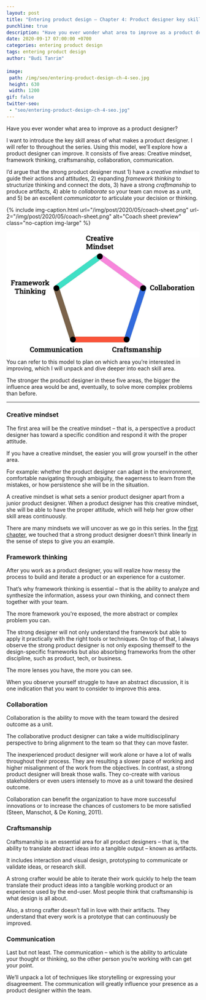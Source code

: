 ```yaml
---
layout: post
title: "Entering product design – Chapter 4: Product designer key skill areas"
punchline: true
description: "Have you ever wonder what area to improve as a product designer? I want to introduce the key skill areas of what makes a product designer. It consists of five areas: Creative mindset, framework thinking, craftsmanship, collaboration, communication."
date: 2020-09-17 07:00:00 +0700
categories: entering product design
tags: entering product design
author: "Budi Tanrim"

image:
 path: /img/seo/entering-product-design-ch-4-seo.jpg
 height: 630
 width: 1200
gif: false
twitter-seo: 
 - "seo/entering-product-design-ch-4-seo.jpg"
---
```


Have you ever wonder what area to improve as a product designer?

I want to introduce the key skill areas of what makes a product designer. I will refer to throughout the series. Using this model, we’ll explore how a product designer can improve. It consists of five areas: Creative mindset, framework thinking, craftsmanship, collaboration, communication.

I’d argue that the strong product designer must 1) have a _creative mindset_ to guide their actions and attitudes, 2) expanding _framework thinking_ to structurize thinking and connect the dots, 3) have a strong _craftmanship_ to  produce artifacts, 4) able to _collaborate_ so your team can move as a unit, and 5) be an excellent _communicator_ to articulate your decision or thinking.

{% include img-caption.html 
url="/img/post/2020/05/coach-sheet.png" 
url-2="/img/post/2020/05/coach-sheet.png" 
alt="Coach sheet preview" 
class="no-caption img-large" %}

<img src="/img/entering-product-design/key-skill-areas-model.jpg" alt="Key skill areas for product designers" class="l--center m-t-s">

<br/>
You can refer to this model to plan on which area you’re interested in improving, which I will unpack and dive deeper into each skill area.

The stronger the product designer in these five areas, the bigger the influence area would be and, eventually, to solve more complex problems than before.

---

### Creative mindset
The first area will be the creative mindset – that is, a perspective a product designer has toward a specific condition and respond it with the proper attitude.

If you have a creative mindset, the easier you will grow yourself in the other area.

For example: whether the product designer can adapt in the environment, comfortable navigating through ambiguity, the eagerness to learn from the mistakes, or how persistence she will be in the situation.

A creative mindset is what sets a senior product designer apart from a junior product designer. When a product designer has this creative mindset, she will be able to have the proper attitude, which will help her grow other skill areas continuously.

There are many mindsets we will uncover as we go in this series. In the [first chapter](/2020//principles-over-steps), we touched that a strong product designer doesn’t think linearly in the sense of steps to give you an example.

### Framework thinking
After you work as a product designer, you will realize how messy the process to build and iterate a product or an experience for a customer.

That’s why framework thinking is essential – that is the ability to analyze and synthesize the information, assess your own thinking, and connect them together with your team.

The more framework you're exposed, the more abstract or complex problem you can.

The strong designer will not only understand the framework but able to apply it practically with the right tools or techniques. On top of that, I always observe the strong product designer is not only exposing themself to the design-specific frameworks but also absorbing frameworks from the other discipline, such as product, tech, or business.

The more lenses you have, the more you can see.

When you observe yourself struggle to have an abstract discussion, it is one indication that you want to consider to improve this area.

### Collaboration
Collaboration is the ability to move with the team toward the desired outcome as a unit. 

The collaborative product designer can take a wide multidisciplinary perspective to bring alignment to the team so that they can move faster.

The inexperienced product designer will work alone or have a lot of walls throughout their process. They are resulting a slower pace of working and higher misalignment of the work from the objectives. In contrast, a strong product designer will break those walls. They co-create with various stakeholders or even users intensely to move as a unit toward the desired outcome.

Collaboration can benefit the organization to have more successful innovations or to increase the chances of customers to be more satisfied (Steen, Manschot, & De Koning, 2011).

### Craftsmanship
Craftsmanship is an essential area for all product designers – that is, the ability to translate abstract ideas into a tangible output – known as artifacts.

It includes interaction and visual design, prototyping to communicate or validate ideas, or research skill.

A strong crafter would be able to iterate their work quickly to help the team translate their product ideas into a tangible working product or an experience used by the end-user. Most people think that craftsmanship is what design is all about.

Also, a strong crafter doesn’t fall in love with their artifacts. They understand that every work is a prototype that can continuously be improved.

### Communication
Last but not least. The communication – which is the ability to articulate your thought or thinking, so the other person you’re working with can get your point. 

We’ll unpack a lot of techniques like storytelling or expressing your disagreement. The communication will greatly influence your presence as a product designer within the team.


